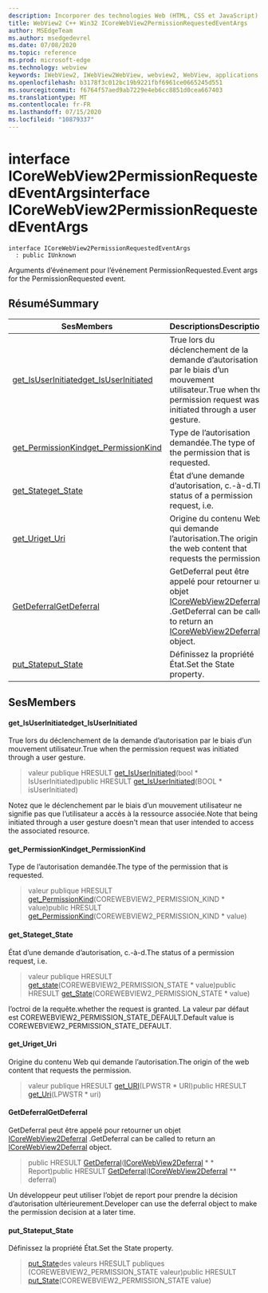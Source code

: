```yaml
---
description: Incorporer des technologies Web (HTML, CSS et JavaScript) dans vos applications natives avec le contrôle Microsoft Edge WebView2
title: WebView2 C++ Win32 ICoreWebView2PermissionRequestedEventArgs
author: MSEdgeTeam
ms.author: msedgedevrel
ms.date: 07/08/2020
ms.topic: reference
ms.prod: microsoft-edge
ms.technology: webview
keywords: IWebView2, IWebView2WebView, webview2, WebView, applications Win32, Win32, Edge, ICoreWebView2, ICoreWebView2Controller, contrôle de navigateur, html Edge, ICoreWebView2PermissionRequestedEventArgs
ms.openlocfilehash: b3178f3c012bc19b9221fbf6961ce0665245d551
ms.sourcegitcommit: f6764f57aed9ab7229e4eb6cc8851d0cea667403
ms.translationtype: MT
ms.contentlocale: fr-FR
ms.lasthandoff: 07/15/2020
ms.locfileid: "10879337"
---
```

# <span data-ttu-id="cc435-104">interface ICoreWebView2PermissionRequestedEventArgs</span><span class="sxs-lookup"><span data-stu-id="cc435-104">interface ICoreWebView2PermissionRequestedEventArgs</span></span> 

```
interface ICoreWebView2PermissionRequestedEventArgs
  : public IUnknown
```

<span data-ttu-id="cc435-105">Arguments d’événement pour l’événement PermissionRequested.</span><span class="sxs-lookup"><span data-stu-id="cc435-105">Event args for the PermissionRequested event.</span></span>

## <span data-ttu-id="cc435-106">Résumé</span><span class="sxs-lookup"><span data-stu-id="cc435-106">Summary</span></span>

 <span data-ttu-id="cc435-107">Ses</span><span class="sxs-lookup"><span data-stu-id="cc435-107">Members</span></span>                        | <span data-ttu-id="cc435-108">Descriptions</span><span class="sxs-lookup"><span data-stu-id="cc435-108">Descriptions</span></span>
--------------------------------|---------------------------------------------
[<span data-ttu-id="cc435-109">get_IsUserInitiated</span><span class="sxs-lookup"><span data-stu-id="cc435-109">get_IsUserInitiated</span></span>](#get_isuserinitiated) | <span data-ttu-id="cc435-110">True lors du déclenchement de la demande d’autorisation par le biais d’un mouvement utilisateur.</span><span class="sxs-lookup"><span data-stu-id="cc435-110">True when the permission request was initiated through a user gesture.</span></span>
[<span data-ttu-id="cc435-111">get_PermissionKind</span><span class="sxs-lookup"><span data-stu-id="cc435-111">get_PermissionKind</span></span>](#get_permissionkind) | <span data-ttu-id="cc435-112">Type de l’autorisation demandée.</span><span class="sxs-lookup"><span data-stu-id="cc435-112">The type of the permission that is requested.</span></span>
[<span data-ttu-id="cc435-113">get_State</span><span class="sxs-lookup"><span data-stu-id="cc435-113">get_State</span></span>](#get_state) | <span data-ttu-id="cc435-114">État d’une demande d’autorisation, c.-à-d.</span><span class="sxs-lookup"><span data-stu-id="cc435-114">The status of a permission request, i.e.</span></span>
[<span data-ttu-id="cc435-115">get_Uri</span><span class="sxs-lookup"><span data-stu-id="cc435-115">get_Uri</span></span>](#get_uri) | <span data-ttu-id="cc435-116">Origine du contenu Web qui demande l’autorisation.</span><span class="sxs-lookup"><span data-stu-id="cc435-116">The origin of the web content that requests the permission.</span></span>
[<span data-ttu-id="cc435-117">GetDeferral</span><span class="sxs-lookup"><span data-stu-id="cc435-117">GetDeferral</span></span>](#getdeferral) | <span data-ttu-id="cc435-118">GetDeferral peut être appelé pour retourner un objet [ICoreWebView2Deferral](icorewebview2deferral.md) .</span><span class="sxs-lookup"><span data-stu-id="cc435-118">GetDeferral can be called to return an [ICoreWebView2Deferral](icorewebview2deferral.md) object.</span></span>
[<span data-ttu-id="cc435-119">put_State</span><span class="sxs-lookup"><span data-stu-id="cc435-119">put_State</span></span>](#put_state) | <span data-ttu-id="cc435-120">Définissez la propriété État.</span><span class="sxs-lookup"><span data-stu-id="cc435-120">Set the State property.</span></span>

## <span data-ttu-id="cc435-121">Ses</span><span class="sxs-lookup"><span data-stu-id="cc435-121">Members</span></span>

#### <span data-ttu-id="cc435-122">get_IsUserInitiated</span><span class="sxs-lookup"><span data-stu-id="cc435-122">get_IsUserInitiated</span></span> 

<span data-ttu-id="cc435-123">True lors du déclenchement de la demande d’autorisation par le biais d’un mouvement utilisateur.</span><span class="sxs-lookup"><span data-stu-id="cc435-123">True when the permission request was initiated through a user gesture.</span></span>

> <span data-ttu-id="cc435-124">valeur publique HRESULT [get_IsUserInitiated](#get_isuserinitiated)(bool \* IsUserInitiated)</span><span class="sxs-lookup"><span data-stu-id="cc435-124">public HRESULT [get_IsUserInitiated](#get_isuserinitiated)(BOOL \* isUserInitiated)</span></span>

<span data-ttu-id="cc435-125">Notez que le déclenchement par le biais d’un mouvement utilisateur ne signifie pas que l’utilisateur a accès à la ressource associée.</span><span class="sxs-lookup"><span data-stu-id="cc435-125">Note that being initiated through a user gesture doesn't mean that user intended to access the associated resource.</span></span>

#### <span data-ttu-id="cc435-126">get_PermissionKind</span><span class="sxs-lookup"><span data-stu-id="cc435-126">get_PermissionKind</span></span> 

<span data-ttu-id="cc435-127">Type de l’autorisation demandée.</span><span class="sxs-lookup"><span data-stu-id="cc435-127">The type of the permission that is requested.</span></span>

> <span data-ttu-id="cc435-128">valeur publique HRESULT [get_PermissionKind](#get_permissionkind)(COREWEBVIEW2_PERMISSION_KIND \* value)</span><span class="sxs-lookup"><span data-stu-id="cc435-128">public HRESULT [get_PermissionKind](#get_permissionkind)(COREWEBVIEW2_PERMISSION_KIND \* value)</span></span>

#### <span data-ttu-id="cc435-129">get_State</span><span class="sxs-lookup"><span data-stu-id="cc435-129">get_State</span></span> 

<span data-ttu-id="cc435-130">État d’une demande d’autorisation, c.-à-d.</span><span class="sxs-lookup"><span data-stu-id="cc435-130">The status of a permission request, i.e.</span></span>

> <span data-ttu-id="cc435-131">valeur publique HRESULT [get_state](#get_state)(COREWEBVIEW2_PERMISSION_STATE \* value)</span><span class="sxs-lookup"><span data-stu-id="cc435-131">public HRESULT [get_State](#get_state)(COREWEBVIEW2_PERMISSION_STATE \* value)</span></span>

<span data-ttu-id="cc435-132">l’octroi de la requête.</span><span class="sxs-lookup"><span data-stu-id="cc435-132">whether the request is granted.</span></span> <span data-ttu-id="cc435-133">La valeur par défaut est COREWEBVIEW2_PERMISSION_STATE_DEFAULT.</span><span class="sxs-lookup"><span data-stu-id="cc435-133">Default value is COREWEBVIEW2_PERMISSION_STATE_DEFAULT.</span></span>

#### <span data-ttu-id="cc435-134">get_Uri</span><span class="sxs-lookup"><span data-stu-id="cc435-134">get_Uri</span></span> 

<span data-ttu-id="cc435-135">Origine du contenu Web qui demande l’autorisation.</span><span class="sxs-lookup"><span data-stu-id="cc435-135">The origin of the web content that requests the permission.</span></span>

> <span data-ttu-id="cc435-136">valeur publique HRESULT [get_URI](#get_uri)(LPWSTR \* URI)</span><span class="sxs-lookup"><span data-stu-id="cc435-136">public HRESULT [get_Uri](#get_uri)(LPWSTR \* uri)</span></span>

#### <span data-ttu-id="cc435-137">GetDeferral</span><span class="sxs-lookup"><span data-stu-id="cc435-137">GetDeferral</span></span> 

<span data-ttu-id="cc435-138">GetDeferral peut être appelé pour retourner un objet [ICoreWebView2Deferral](icorewebview2deferral.md) .</span><span class="sxs-lookup"><span data-stu-id="cc435-138">GetDeferral can be called to return an [ICoreWebView2Deferral](icorewebview2deferral.md) object.</span></span>

> <span data-ttu-id="cc435-139">public HRESULT [GetDeferral](#getdeferral)([ICoreWebView2Deferral](icorewebview2deferral.md) \* \* Report)</span><span class="sxs-lookup"><span data-stu-id="cc435-139">public HRESULT [GetDeferral](#getdeferral)([ICoreWebView2Deferral](icorewebview2deferral.md) \*\* deferral)</span></span>

<span data-ttu-id="cc435-140">Un développeur peut utiliser l’objet de report pour prendre la décision d’autorisation ultérieurement.</span><span class="sxs-lookup"><span data-stu-id="cc435-140">Developer can use the deferral object to make the permission decision at a later time.</span></span>

#### <span data-ttu-id="cc435-141">put_State</span><span class="sxs-lookup"><span data-stu-id="cc435-141">put_State</span></span> 

<span data-ttu-id="cc435-142">Définissez la propriété État.</span><span class="sxs-lookup"><span data-stu-id="cc435-142">Set the State property.</span></span>

> <span data-ttu-id="cc435-143">[put_State](#put_state)des valeurs HRESULT publiques (COREWEBVIEW2_PERMISSION_STATE valeur)</span><span class="sxs-lookup"><span data-stu-id="cc435-143">public HRESULT [put_State](#put_state)(COREWEBVIEW2_PERMISSION_STATE value)</span></span>

